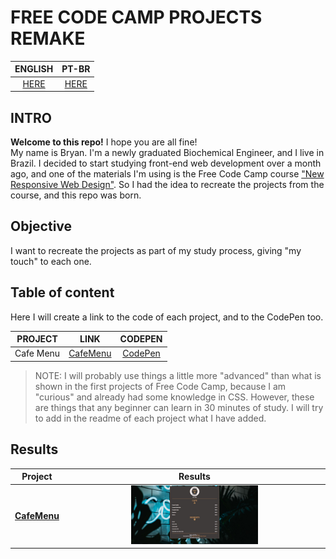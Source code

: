 # **FREE CODE CAMP PROJECTS REMAKE**  

|**ENGLISH**|**PT-BR**|
|:---------:|:-------:|
|[HERE](./README.md)|[HERE](./README-PTBR.md)|  

## **INTRO**  
**Welcome to this repo!** I hope you are all fine!  
My name is Bryan. I'm a newly graduated Biochemical Engineer, and I live in Brazil. I decided to start studying front-end web development over a month ago, and one of the materials I'm using is the Free Code Camp course ["New Responsive Web Design"](https://www.freecodecamp.org/learn/2022/responsive-web-design/). So I had the idea to recreate the projects from the course, and this repo was born.  

## **Objective**  
I want to recreate the projects as part of my study process, giving "my touch" to each one.  

## **Table of content**  
Here I will create a link to the code of each project, and to the CodePen too.  

|**PROJECT**|**LINK**|**CODEPEN**|
|:---------:|:------:|:--------:|
| Cafe Menu |[CafeMenu](./Projects/01-CafeMenu/index.html)|[CodePen](https://codepen.io/dotcodevlab/details/OJELzyb)|  

>NOTE: I will probably use things a little more "advanced" than what is shown in the first projects of Free Code Camp, because I am "curious" and already had some knowledge in CSS. However, these are things that any beginner can learn in 30 minutes of study. I will try to add in the readme of each project what I have added.  

## **Results**  

|**Project**|**Results**|
|:---------:|:---------:|
|**[CafeMenu](./Projects/01-CafeMenu/index.html)**|<img src="Projects\01-CafeMenu\src\result.JPG" width="50%">|
